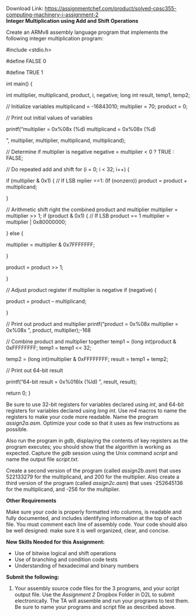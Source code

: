 Download Link: https://assignmentchef.com/product/solved-cpsc355-computing-machinery-i-assignment-2
<br>
<strong> </strong><strong>Integer Multiplication using Add and Shift Operations </strong>

Create an ARMv8 assembly language program that implements the following integer multiplication program:

#include &lt;stdio.h&gt;

#define FALSE 0

#define TRUE  1

int main() {

int multiplier, multiplicand, product, i, negative;   long int result, temp1, temp2;




// Initialize variables   multiplicand = -16843010;   multiplier = 70;   product = 0;




// Print out initial values of variables

printf(“multiplier = 0x%08x (%d)  multiplicand = 0x%08x (%d)

”,     multiplier, multiplier, multiplicand, multiplicand);




// Determine if multiplier is negative   negative = multiplier &lt; 0 ? TRUE : FALSE;




// Do repeated add and shift   for (i = 0; i &lt; 32; i++) {

if (multiplier &amp; 0x1) { // If LSB mplier ==1: (If (nonzero))       product = product + multiplicand;

}




// Arithmetic shift right the combined product and multiplier     multiplier = multiplier &gt;&gt; 1;     if (product &amp; 0x1) { // If LSB product == 1       multiplier = multiplier | 0x80000000;

} else {

multiplier = multiplier &amp; 0x7FFFFFFF;

}

product = product &gt;&gt; 1;

}




// Adjust product register if multiplier is negative   if (negative) {

product = product – multiplicand;

}




// Print out product and multiplier   printf(“product = 0x%08x  multiplier = 0x%08x
”,        product, multiplier);-168




// Combine product and multiplier together   temp1 = (long int)product &amp; 0xFFFFFFFF;   temp1 = temp1 &lt;&lt; 32;

temp2 = (long int)multiplier &amp; 0xFFFFFFFF;   result = temp1 + temp2;




// Print out 64-bit result

printf(“64-bit result = 0x%016lx (%ld)
”, result, result);




return 0; }







Be sure to use 32-bit registers for variables declared using <em>int</em>, and 64-bit registers for variables declared using <em>long int</em>. Use <em>m4</em> macros to name the registers to make your code more readable. Name the program <em>assign2a.asm</em>. Optimize your code so that it uses as few instructions as possible.




Also run the program in <em>gdb</em>, displaying the contents of key registers as the program executes; you should show that the algorithm is working as expected. Capture the <em>gdb</em> session using the Unix command <em>script</em> and name the output file <em>script.txt</em>.




Create a second version of the program (called <em>assign2b.asm</em>) that uses 522133279 for the multiplicand, and 200 for the multiplier. Also create a third version of the program (called <em>assign2c.asm</em>) that uses -252645136 for the multiplicand, and -256 for the multiplier.




<strong>Other Requirements  </strong>




Make sure your code is properly formatted into columns, is readable and fully documented, and includes identifying information at the top of each file. You must comment each line of assembly code. Your code should also be well designed: make sure it is well organized, clear, and concise.




<strong>New Skills Needed for this Assignment: </strong>




<ul>

 <li>Use of bitwise logical and shift operations</li>

 <li>Use of branching and condition code tests</li>

 <li>Understanding of hexadecimal and binary numbers</li>

</ul>




<strong>Submit the following: </strong>

<strong> </strong>

<ol>

 <li>Your assembly source code files for the 3 programs, and your script output file. Use the <em>Assignment 2 </em>Dropbox Folder in D2L to submit electronically. The TA will assemble and run your programs to test them. Be sure to name your programs and script file as described above.</li>

</ol>


